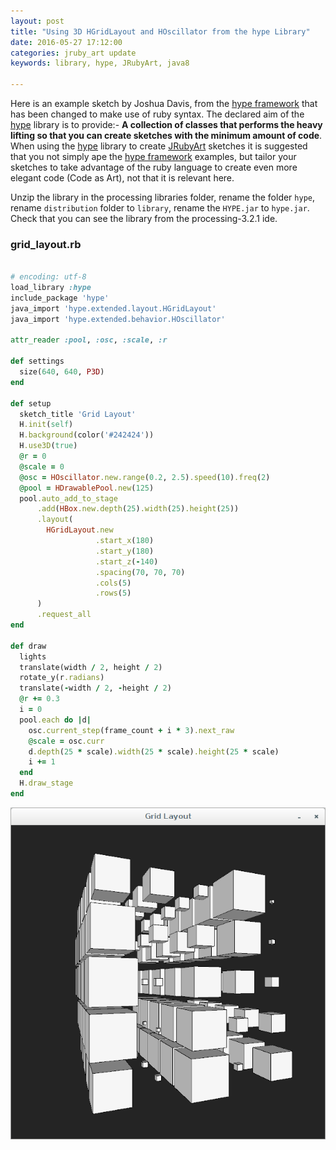 ```yaml
---
layout: post
title: "Using 3D HGridLayout and HOscillator from the hype Library"
date: 2016-05-27 17:12:00
categories: jruby_art update
keywords: library, hype, JRubyArt, java8

---
```


Here is an example sketch by Joshua Davis, from the [hype framework][hype_framework] that has been changed to make use of ruby syntax.
The declared aim of the [hype][hype_library] library is to provide:-
__A collection of classes that performs the heavy lifting so that you can create sketches with the minimum amount of code__. When using the [hype][hype_library] library to create [JRubyArt][jruby_art] sketches it is suggested that you not simply ape the [hype framework][hype_framework] examples, but tailor your sketches to take advantage of the ruby language to create even more elegant code (Code as Art), not that it is relevant here. 

Unzip the library in the processing libraries folder, rename the folder `hype`, rename `distribution` folder to `library`, rename the `HYPE.jar` to `hype.jar`. Check that you can see the library from the processing-3.2.1 ide.  

### grid_layout.rb ###

```ruby

# encoding: utf-8
load_library :hype
include_package 'hype'
java_import 'hype.extended.layout.HGridLayout'
java_import 'hype.extended.behavior.HOscillator'

attr_reader :pool, :osc, :scale, :r

def settings
  size(640, 640, P3D)
end

def setup
  sketch_title 'Grid Layout'
  H.init(self)
  H.background(color('#242424'))
  H.use3D(true)
  @r = 0
  @scale = 0
  @osc = HOscillator.new.range(0.2, 2.5).speed(10).freq(2)
  @pool = HDrawablePool.new(125)
  pool.auto_add_to_stage
      .add(HBox.new.depth(25).width(25).height(25))
      .layout(
        HGridLayout.new
                   .start_x(180)
                   .start_y(180)
                   .start_z(-140)
                   .spacing(70, 70, 70)
                   .cols(5)
                   .rows(5)
      )
      .request_all
end

def draw
  lights
  translate(width / 2, height / 2)
  rotate_y(r.radians)
  translate(-width / 2, -height / 2)
  @r += 0.3
  i = 0
  pool.each do |d|
    osc.current_step(frame_count + i * 3).next_raw
    @scale = osc.curr
    d.depth(25 * scale).width(25 * scale).height(25 * scale)
    i += 1
  end
  H.draw_stage
end

```

<img src="/assets/grid_layout.png" />

[jruby_art]:https://ruby-processing.github.io/index.html
[hype_library]:https://github.com/hype/HYPE_Processing
[hype_framework]:http://www.hypeframework.org/